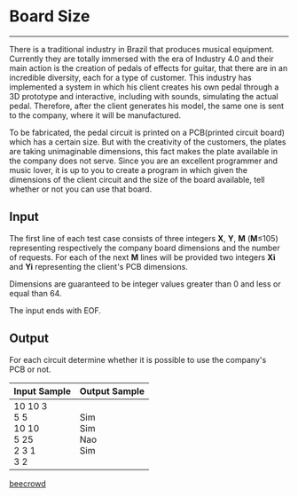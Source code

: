 # Board Size

---

There is a traditional industry in Brazil that produces musical equipment. Currently they are totally immersed with the era of Industry 4.0 and their main action is the creation of pedals of effects for guitar, that there are in an incredible diversity, each for a type of customer. This industry has implemented a system in which his client creates his own pedal through a 3D prototype and interactive, including with sounds, simulating the actual pedal. Therefore, after the client generates his model, the same one is sent to the company, where it will be manufactured.

To be fabricated, the pedal circuit is printed on a PCB(printed circuit board) which has a certain size. But with the creativity of the customers, the plates are taking unimaginable dimensions, this fact makes the plate available in the company does not serve. Since you are an excellent programmer and music lover, it is up to you to create a program in which given the dimensions of the client circuit and the size of the board available, tell whether or not you can use that board.

## Input

The first line of each test case consists of three integers **X**, **Y**, **M** (**M**≤105) representing respectively the company board dimensions and the number of requests. For each of the next **M** lines will be provided two integers **Xi** and **Yi** representing the client's PCB dimensions.

Dimensions are guaranteed to be integer values greater than 0 and less or equal than 64.

The input ends with EOF.

## Output

For each circuit determine whether it is possible to use the company's PCB or not.

| Input Sample                                              | Output Sample                  |
| --------------------------------------------------------- | ------------------------------ |
| 10 10 3<br/> 5 5<br/> 10 10<br/> 5 25<br/> 2 3 1<br/> 3 2 | Sim<br/> Sim<br/> Nao <br/>Sim |

[beecrowd](https://www.beecrowd.com.br/judge/en/problems/view/2770)
